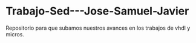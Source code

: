 # Trabajo-Sed---Jose-Samuel-Javier
Repositorio para que subamos nuestros avances en los trabajos de vhdl y micros.
